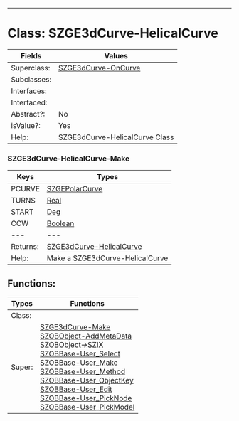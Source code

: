 ---------

# Class:	SZGE3dCurve-HelicalCurve

| Fields | Values |
| --------- | --------- |
| Superclass: | [SZGE3dCurve-OnCurve](SZGE3dCurve-OnCurve.html) |
| Subclasses: |  |
| Interfaces: |  |
| Interfaced: |  |
| Abstract?: | No |
| isValue?: | Yes |
| Help: | SZGE3dCurve-HelicalCurve Class |

### SZGE3dCurve-HelicalCurve-Make

| Keys | Types |
| --------- | --------- |
| PCURVE | [SZGEPolarCurve](SZGEPolarCurve.html) |
| TURNS | [Real](Real.html) |
| START | [Deg](Deg.html) |
| CCW | [Boolean](Boolean.html) |
| **---** | **---** |
| Returns: | [SZGE3dCurve-HelicalCurve](SZGE3dCurve-HelicalCurve.html) |
| Help: | Make a SZGE3dCurve-HelicalCurve |


## Functions:

| Types | Functions |
| --------- | --------- |
| Class: |  |
| Super: | [SZGE3dCurve-Make](SZGE3dCurve.html) <br> [SZOBObject-AddMetaData](SZOBObject.html) <br> [SZOBObject->SZIX](SZOBObject.html) <br> [SZOBBase-User_Select](SZOBBase.html) <br> [SZOBBase-User_Make](SZOBBase.html) <br> [SZOBBase-User_Method](SZOBBase.html) <br> [SZOBBase-User_ObjectKey](SZOBBase.html) <br> [SZOBBase-User_Edit](SZOBBase.html) <br> [SZOBBase-User_PickNode](SZOBBase.html) <br> [SZOBBase-User_PickModel](SZOBBase.html) |


